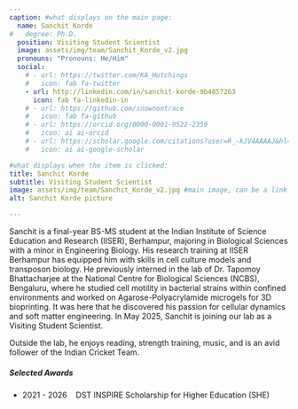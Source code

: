 ```yaml
---
caption: #what displays on the main page:
  name: Sanchit Korde
#   degree: Ph.D.
  position: Visiting Student Scientist
  image: assets/img/team/Sanchit_Korde_v2.jpg
  pronouns: "Pronouns: He/Him"
  social:
    # - url: https://twitter.com/KA_Hutchings
    #   icon: fab fa-twitter
    - url: http://linkedin.com/in/sanchit-korde-9b4857263
      icon: fab fa-linkedin-in
    # - url: https://github.com/snownontrace
    #   icon: fab fa-github
    # - url: https://orcid.org/0000-0001-9522-2359
    #   icon: ai ai-orcid
    # - url: https://scholar.google.com/citations?user=R_-kJV4AAAAJ&hl=en
    #   icon: ai ai-google-scholar

#what displays when the item is clicked:
title: Sanchit Korde
subtitle: Visiting Student Scientist
image: assets/img/team/Sanchit_Korde_v2.jpg #main image, can be a link or a file in assets/img/team
alt: Sanchit Korde picture

---
```


Sanchit is a final-year BS-MS student at the Indian Institute of Science Education and Research (IISER), Berhampur, majoring in Biological Sciences with a minor in Engineering Biology. His research training at IISER Berhampur has equipped him with skills in cell culture models and transposon biology. He previously interned in the lab of Dr. Tapomoy Bhattacharjee at the National Centre for Biological Sciences (NCBS), Bengaluru, where he studied cell motility in bacterial strains within confined environments and worked on Agarose-Polyacrylamide microgels for 3D bioprinting. It was here that he discovered his passion for cellular dynamics and soft matter engineering. In May 2025, Sanchit is joining our lab as a Visiting Student Scientist.

Outside the lab, he enjoys reading, strength training, music, and is an avid follower of the Indian Cricket Team.

##### Selected Awards

- 2021 - 2026&nbsp;&nbsp;&nbsp;&nbsp;DST INSPIRE Scholarship for Higher Education (SHE)
